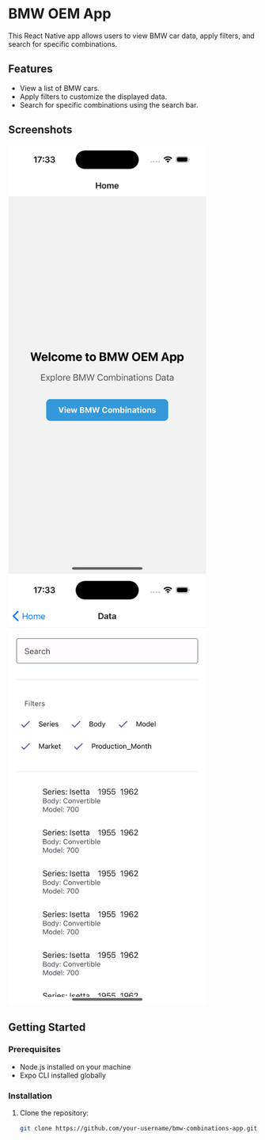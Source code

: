 # BMW OEM App

This React Native app allows users to view BMW car data, apply filters, and search for specific combinations.

## Features

- View a list of BMW cars.
- Apply filters to customize the displayed data.
- Search for specific combinations using the search bar.

## Screenshots

<!-- Add screenshots of your app in action. You can use an online image hosting service and include links here. -->

<img src="https://github.com/mahirahmed691/bmwoem/blob/main/assets/home.png" alt="Screenshot 1" width="400" />
<img src="https://github.com/mahirahmed691/bmwoem/blob/main/assets/dashboard.png" alt="Screenshot 2" width="400" />

## Getting Started

### Prerequisites

- Node.js installed on your machine
- Expo CLI installed globally

### Installation

1. Clone the repository:

   ```bash
   git clone https://github.com/your-username/bmw-combinations-app.git
